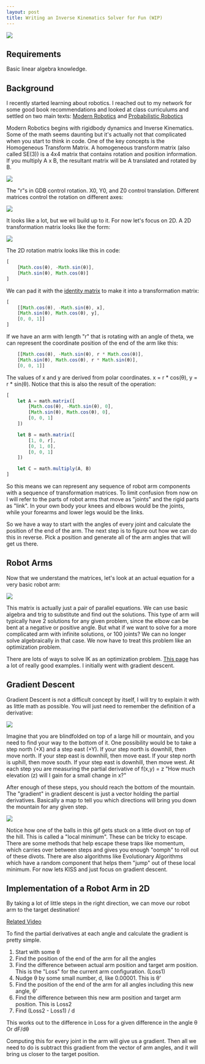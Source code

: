 ```yaml
---
layout: post
title: Writing an Inverse Kinematics Solver for Fun (WIP)
---
```


![](/images/ik_post/pic1.png)

## Requirements

Basic linear algebra knowledge.

## Background

I recently started learning about robotics. I reached out to my network for some good book recommendations and looked at class curriculums and settled on two main texts: [Modern Robotics](http://hades.mech.northwestern.edu/images/7/7f/MR.pdf) and [Probabilistic Robotics](https://docs.ufpr.br/~danielsantos/ProbabilisticRobotics.pdf)

Modern Robotics begins with rigidbody dynamics and Inverse Kinematics. Some of the math seems daunting but it's actually not that complicated when you start to think in code. One of the key concepts is the Homogeneous Transform Matrix. A homogeneous transform matrix (also called SE(3)) is a 4x4 matrix that contains rotation and position information. If you multiply A x B, the resultant matrix will be A translated and rotated by B.

![](/images/ik_post/matrix.webp)

The "r"s in GDB control rotation. X0, Y0, and Z0 control translation. Different matrices control the rotation on different axes:

![](/images/ik_post/rotation.jpg)

It looks like a lot, but we wil build up to it. For now let's focus on 2D. A 2D transformation matrix looks like the form:

![](/images/ik_post/matrix2.png)

The 2D rotation matrix looks like this in code:

```javascript   
[
    [Math.cos(θ), -Math.sin(θ)],
    [Math.sin(θ), Math.cos(θ)]
]
```

We can pad it with the [identity matrix](https://en.wikipedia.org/wiki/Identity_matrix) to make it into a transformation matrix:

```javascript   
[
    [[Math.cos(θ), -Math.sin(θ), x],
    [Math.sin(θ), Math.cos(θ), y],
    [0, 0, 1]]
]
```

If we have an arm with length "r" that is rotating with an angle of theta, we can represent the coordinate position of the end of the arm like this:

```javascript
    [[Math.cos(θ), -Math.sin(θ), r * Math.cos(θ)],
    [Math.sin(θ), Math.cos(θ), r * Math.sin(θ)],
    [0, 0, 1]]
```

The values of x and y are derived from polar coordinates. x = r * cos(θ), y = r * sin(θ). Notice that this is also the result of the operation:

```javascript   
[
    let A = math.matrix([
        [Math.cos(θ), -Math.sin(θ), 0],
        [Math.sin(θ), Math.cos(θ), 0],
        [0, 0, 1]
    ])

    let B = math.matrix([
        [1, 0, r],
        [0, 1, 0],
        [0, 0, 1]
    ])

    let C = math.multiply(A, B)
]
```

So this means we can represent any sequence of robot arm components with a sequence of transformation matrices. To limit confusion from now on I will refer to the parts of robot arms that move as "joints" and the rigid parts as "link". In your own body your knees and elbows would be the joints, while your forearms and lower legs would be the links.

So we have a way to start with the angles of every joint and calculate the position of the end of the arm. The next step is to figure out how we can do this in reverse. Pick a position and generate all of the arm angles that will get us there.

## Robot Arms

Now that we understand the matrices, let's look at an actual equation for a very basic robot arm:

![](/images/ik_post/arm.webp)

This matrix is actually just a pair of parallel equations. We can use basic algebra and trig to substitute and find out the solutions. This type of arm will typically have 2 solutions for any given problem, since the elbow can be bent at a negative or positive angle. But what if we want to solve for a more complicated arm with infinite solutions, or 100 joints? We can no longer solve algebraically in that case. We now have to treat this problem like an optimization problem.

There are lots of ways to solve IK as an optimization problem. [This page](https://motion.cs.illinois.edu/RoboticSystems/Optimization.html) has a lot of really good examples. I initially went with gradient descent.

## Gradient Descent

Gradient Descent is not a difficult concept by itself, I will try to explain it with as little math as possible. You will just need to remember the definition of a derivative:

![](/images/ik_post/derivative.png)

Imagine that you are blindfolded on top of a large hill or mountain, and you need to find your way to the bottom of it. One possibility would be to take a step north (+X) and a step east (+Y). If your step north is downhill, then move north. If your step east is downhill, then move east. If your step north is uphill, then move south. If your step east is downhill, then move west. At each step you are measuring the partial derivative of f(x,y) = z "How much elevation (z) will I gain for a small change in x?"

After enough of these steps, you should reach the bottom of the mountain. The "gradient" in gradient descent is just a vector holding the partial derivatives. Basically a map to tell you which directions will bring you down the mountain for any given step.

![](/images/ik_post/Gradient_descent.gif)

Notice how one of the balls in this gif gets stuck on a little divot on top of the hill. This is called a "local minimum". These can be tricky to escape. There are some methods that help escape these traps like momentum, which carries over between steps and gives you enough "oomph" to roll out of these divots. There are also algorithms like Evolutionary Algorithms which have a random component that helps them "jump" out of these local minimum. For now lets KISS and just focus on gradient descent.

## Implementation of a Robot Arm in 2D

By taking a lot of little steps in the right direction, we can move our robot arm to the target destination!

[Related Video](https://www.youtube.com/watch?v=HCdw4TMdalg&ab_channel=Seabass)

To find the partial derivatives at each angle and calculate the gradient is pretty simple.

1. Start with some θ
2. Find the position of the end of the arm for all the angles
3. Find the difference between actual arm position and target arm position. This is the "Loss" for the current arm configuration. (Loss1)
4. Nudge θ by some small number, d, like 0.00001. This is θ'
5. Find the position of the end of the arm for all angles including this new angle, θ'
6. Find the difference between this new arm position and target arm position. This is Loss2
7. Find (Loss2 - Loss1) / d

This works out to the difference in Loss for a given difference in the angle θ
Or dF/dθ

Computing this for every joint in the arm will give us a gradient. Then all we need to do is subtract this gradient from the vector of arm angles, and it will bring us closer to the target position.
